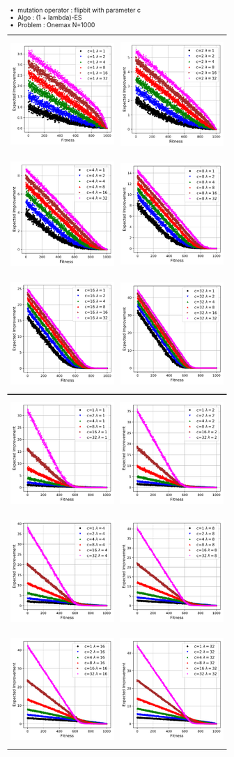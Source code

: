 * mutation operator : flipbit with parameter c
* Algo : (1 + lambda)-ES
* Problem : Onemax N=1000

<TABLE border="0" align="center" style="margin: 0px auto;">
	<TR>
		<TD>
		<p align="center">
  			<img width="100%" height="100%" src="./Onemax_ExpectedImprovement_flipBitc1.svg">
		</p>
		</TD> 
		<TD>
		<p align="center">
  			<img width="100%" height="100%" src="./Onemax_ExpectedImprovement_flipBitc2.svg">
		</p>		
		</TD> 
	</TR>
	<TR>
		<TD>
		<p align="center">
  			<img width="100%" height="100%" src="./Onemax_ExpectedImprovement_flipBitc4.svg">
		</p>
		</TD> 
		<TD>
		<p align="center">
  			<img width="100%" height="100%" src="./Onemax_ExpectedImprovement_flipBitc8.svg">
		</p>		
		</TD> 
	</TR>
	<TR>
		<TD>
		<p align="center">
  			<img width="100%" height="100%" src="./Onemax_ExpectedImprovement_flipBitc16.svg">
		</p>
		</TD> 
		<TD>
		<p align="center">
  			<img width="100%" height="100%" src="./Onemax_ExpectedImprovement_flipBitc32.svg">
		</p>		
		</TD> 
	</TR>
</TABLE>



<TABLE border="0" align="center" style="margin: 0px auto;">
	<TR>
		<TD>
		<p align="center">
  			<img width="100%" height="100%" src="./Onemax_ExpectedImprovement_lambda1.svg">
		</p>
		</TD> 
		<TD>
		<p align="center">
  			<img width="100%" height="100%" src="./Onemax_ExpectedImprovement_lambda2.svg">
		</p>		
		</TD> 
	</TR>
	<TR>
		<TD>
		<p align="center">
  			<img width="100%" height="100%" src="./Onemax_ExpectedImprovement_lambda4.svg">
		</p>
		</TD> 
		<TD>
		<p align="center">
  			<img width="100%" height="100%" src="./Onemax_ExpectedImprovement_lambda8.svg">
		</p>		
		</TD> 
	</TR>
	<TR>
		<TD>
		<p align="center">
  			<img width="100%" height="100%" src="./Onemax_ExpectedImprovement_lambda16.svg">
		</p>
		</TD> 
		<TD>
		<p align="center">
  			<img width="100%" height="100%" src="./Onemax_ExpectedImprovement_lambda32.svg">
		</p>		
		</TD> 
	</TR>
</TABLE>
